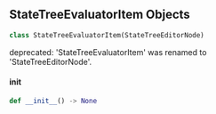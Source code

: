 ## StateTreeEvaluatorItem Objects

```python
class StateTreeEvaluatorItem(StateTreeEditorNode)
```

deprecated: 'StateTreeEvaluatorItem' was renamed to 'StateTreeEditorNode'.

<a id="unreal.StateTreeEvaluatorItem.__init__"></a>

#### __init__

```python
def __init__() -> None
```

<a id="unreal.StateTreeTaskItem"></a>